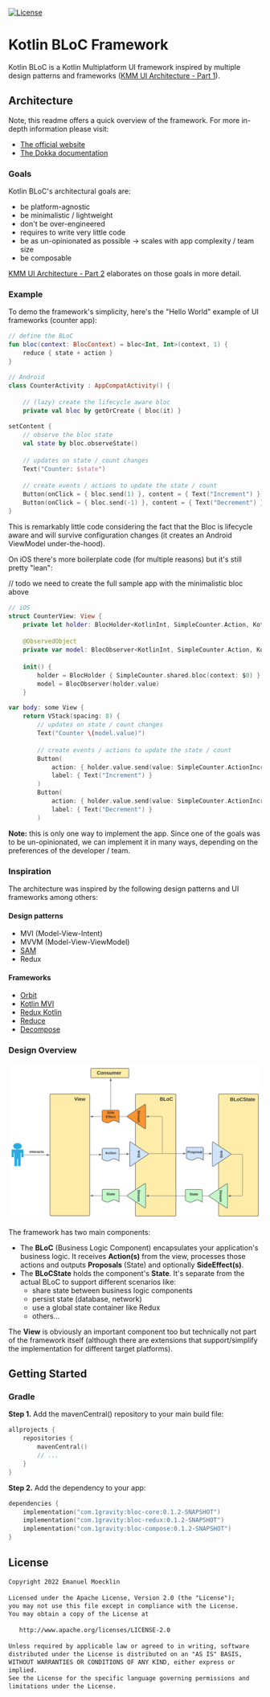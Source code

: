 [![License](https://img.shields.io/badge/License-Apache%202.0-blue.svg)](http://www.apache.org/licenses/LICENSE-2.0)

# Kotlin BLoC Framework

Kotlin BLoC is a Kotlin Multiplatform UI framework inspired by multiple design patterns and frameworks ([KMM UI Architecture - Part 1](https://medium.com/p/6362e14ee52a)).

## Architecture

Note, this readme offers a quick overview of the framework. For more in-depth information please visit:
- [The official website](https://1gravity.github.io/Kotlin-Bloc)
- [The Dokka documentation](https://rawcdn.githack.com/1gravity/Kotlin-Bloc/e6798e8e3a6751d126a9357231ad90830e47f6c3/docs/dokka/index.html)

### Goals
Kotlin BLoC's architectural goals are:
- be platform-agnostic
- be minimalistic / lightweight
- don't be over-engineered
- requires to write very little code
- be as un-opinionated as possible -> scales with app complexity / team size
- be composable

[KMM UI Architecture - Part 2](https://medium.com/p/e52b84aeb94d) elaborates on those goals in more detail.

### Example
To demo the framework's simplicity, here's the "Hello World" example of UI frameworks (counter app):
```kotlin
// define the BLoC
fun bloc(context: BlocContext) = bloc<Int, Int>(context, 1) {
    reduce { state + action }
}
```
```kotlin
// Android
class CounterActivity : AppCompatActivity() {

    // (lazy) create the lifecycle aware bloc
    private val bloc by getOrCreate { bloc(it) }
```
```kotlin
setContent {
    // observe the bloc state
    val state by bloc.observeState()

    // updates on state / count changes
    Text("Counter: $state")

    // create events / actions to update the state / count
    Button(onClick = { bloc.send(1) }, content = { Text("Increment") })
    Button(onClick = { bloc.send(-1) }, content = { Text("Decrement") })
}
```

This is remarkably little code considering the fact that the Bloc is lifecycle aware and will survive configuration changes
(it creates an Android ViewModel under-the-hood).

On iOS there's more boilerplate code (for multiple reasons) but it's still pretty "lean":

// todo we need to create the full sample app with the minimalistic bloc above

```swift
// iOS
struct CounterView: View {
    private let holder: BlocHolder<KotlinInt, SimpleCounter.Action, KotlinUnit>
    
    @ObservedObject
    private var model: BlocObserver<KotlinInt, SimpleCounter.Action, KotlinUnit>

    init() {
        holder = BlocHolder { SimpleCounter.shared.bloc(context: $0) }
        model = BlocObserver(holder.value)
    }
```
```swift
var body: some View {
    return VStack(spacing: 8) {    
        // updates on state / count changes
        Text("Counter \(model.value)")
    
        // create events / actions to update the state / count
        Button(
            action: { holder.value.send(value: SimpleCounter.ActionIncrement(value:  1)) },
            label: { Text("Increment") }
        )
        Button(
            action: { holder.value.send(value: SimpleCounter.ActionIncrement(value: -1)) },
            label: { Text("Decrement") }
        )
```


**Note:** this is only one way to implement the app. Since one of the goals was to be un-opinionated, we can implement it in many ways, depending on the preferences of the developer / team.  

### Inspiration
The architecture was inspired by the following design patterns and UI frameworks among others:

#### Design patterns
- MVI (Model-View-Intent)
- MVVM (Model-View-ViewModel)
- [SAM](https://sam.js.org)
- Redux

#### Frameworks
- [Orbit](https://orbit-mvi.org)
- [Kotlin MVI](https://arkivanov.github.io/MVIKotlin)
- [Redux Kotlin](https://reduxkotlin.org)
- [Reduce](https://github.com/genaku/Reduce)
- [Decompose](https://arkivanov.github.io/Decompose/)

### Design Overview

<img alt="BLoC Architecture - Overview" src="./docs/BLoC Architecture - BLoC Overview.svg" width="625" />

The framework has two main components:
- The **BLoC** (Business Logic Component) encapsulates your application's business logic. It receives **Action(s)** from the view, processes those actions and outputs **Proposals** (State) and optionally **SideEffect(s)**.
- The **BLoCState** holds the component's **State**. It's separate from the actual BLoC to support different scenarios like:
  - share state between business logic components
  - persist state (database, network)
  - use a global state container like Redux
  - others...

The **View** is obviously an important component too but technically not part of the framework itself (although there are extensions that support/simplify the implementation for different target platforms).

## Getting Started

### Gradle

**Step 1.** Add the mavenCentral() repository to your main build file:

```kotlin
allprojects {
    repositories {
        mavenCentral()
        // ...
    }
}
```

**Step 2.** Add the dependency to your app:

```kotlin
dependencies {
    implementation("com.1gravity:bloc-core:0.1.2-SNAPSHOT")
    implementation("com.1gravity:bloc-redux:0.1.2-SNAPSHOT")
    implementation("com.1gravity:bloc-compose:0.1.2-SNAPSHOT")
}
```

## License

```
Copyright 2022 Emanuel Moecklin

Licensed under the Apache License, Version 2.0 (the "License");
you may not use this file except in compliance with the License.
You may obtain a copy of the License at

   http://www.apache.org/licenses/LICENSE-2.0

Unless required by applicable law or agreed to in writing, software
distributed under the License is distributed on an "AS IS" BASIS,
WITHOUT WARRANTIES OR CONDITIONS OF ANY KIND, either express or implied.
See the License for the specific language governing permissions and
limitations under the License.
```
